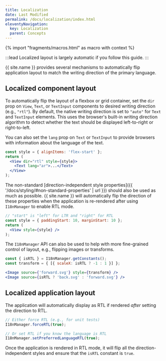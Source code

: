 ```yaml
---
title: Localization
date: Last Modified
permalink: /docs/localization/index.html
eleventyNavigation:
  key: Localization
  parent: Concepts
---
```


{% import "fragments/macros.html" as macro with context %}

:::lead
Localized layout is largely automatic if you follow this guide.
:::

{{ site.name }} provides several mechanisms to automatically flip application layout to match the writing direction of the primary language.

## Localized component layout

To automatically flip the layout of a flexbox or grid container, set the `dir` prop on `View`, `Text`, or `TextInput` components to desired writing direction (e.g., `"rtl"`). By default, the native writing direction is set to `"auto"` for `Text` and `TextInput` elements. This uses the browser's built-in writing direction algorithm to detect whether the text should be displayed left-to-right or right-to-left.

You can also set the `lang` prop on `Text` or `TextInput` to provide browsers with information about the language of the text.

```jsx
const style = { alignItems: 'flex-start' };
return (
  <View dir="rtl" style={style}>
    <Text lang="ar">...</Text>
  </View>
);
```

The non-standard [direction-independent style properties]({{ '/docs/styling/#non-standard-properties' | url }}) should also be used as much as possible. {{ site.name }} will automatically flip the direction of these properties when the application is re-rendered after using `I18nManager` to enable RTL mode.

```jsx
// "start" is "left" for LTR and "right" for RTL
const style = { paddingStart: 10, marginStart: 10 };
return (
  <View style={style} />
);
```

The `I18nManager` API can also be used to help with more fine-grained control of layout, e.g., flipping images or transforms.

```jsx
const { isRTL } = I18nManager.getConstants();
const transform = { [{ scaleX: isRTL ? -1 : 1 }] };

<Image source={'forward.svg'} style={transform} />
<Image source={isRTL ? 'back.svg' : 'forward.svg'} />
```

## Localized application layout

The application will automatically display as RTL if rendered *after* setting the direction to RTL.

```js
// Either force RTL (e.g., for unit tests)
I18nManager.forceRTL(true);

// Or set RTL if you know the language is RTL
I18nManager.setPreferredLanguageRTL(true);
```

Once the application is rendered in RTL mode, it will flip all the direction-independent styles and ensure that the `isRTL` constant is `true`.
